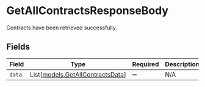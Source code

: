 # GetAllContractsResponseBody

Contracts have been retrieved successfully.


## Fields

| Field                                                                | Type                                                                 | Required                                                             | Description                                                          |
| -------------------------------------------------------------------- | -------------------------------------------------------------------- | -------------------------------------------------------------------- | -------------------------------------------------------------------- |
| `data`                                                               | List[[models.GetAllContractsData](../models/getallcontractsdata.md)] | :heavy_minus_sign:                                                   | N/A                                                                  |